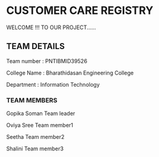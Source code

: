 # CUSTOMER CARE REGISTRY

WELCOME !!! TO OUR PROJECT......


## TEAM DETAILS

Team number    :    PNTIBMID39526

College Name   :    Bharathidasan Engineering College

Department     :    Information Technology


### TEAM MEMBERS

Gopika Soman  Team leader

Oviya Sree    Team member1

Seetha        Team member2

Shalini       Team member3
